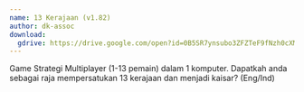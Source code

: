 ```yaml
---
name: 13 Kerajaan (v1.82)
author: dk-assoc
download:
  gdrive: https://drive.google.com/open?id=0B5SR7ynsubo3ZFZTeF9fNzh0cXM
---
```

Game Strategi Multiplayer (1-13 pemain) dalam 1 komputer. Dapatkah anda sebagai raja mempersatukan 13 kerajaan dan menjadi kaisar? (Eng/Ind)

